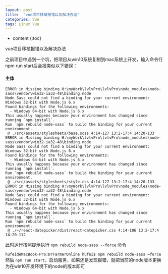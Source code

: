 ```yaml
---
layout: post
title:  "vue项目移植报错以及解决办法"
categories: Vue
tags: Linux Vue
---
```


* content
{:toc}

vue项目移植报错以及解决办法

之前项目中遇到一个坑，把项目从win10系统复制到mac系统上开发，输入命令行 npm run start后会报类似以下错误： 				





#### 主体

```shell
ERROR in Missing binding H:\myWork\lvlvPro\lvlvPro\node_modules\node-sass\vendor\win32-ia32-48\binding.node
Node Sass could not find a binding for your current environment: Windows 32-bit with Node.js 6.x
Found bindings for the following environments:
  - Windows 64-bit with Node.js 6.x
This usually happens because your environment has changed since running `npm install`.
Run `npm rebuild node-sass` to build the binding for your current environment.
 @ ./src/assets/stylesheets/base.scss 4:14-127 13:2-17:4 14:20-133
ERROR in Missing binding H:\myWork\lvlvPro\lvlvPro\node_modules\node-sass\vendor\win32-ia32-48\binding.node
Node Sass could not find a binding for your current environment: Windows 32-bit with Node.js 6.x
Found bindings for the following environments:
  - Windows 64-bit with Node.js 6.x
This usually happens because your environment has changed since running `npm install`.
Run `npm rebuild node-sass` to build the binding for your current environment.
 @ ./src/assets/stylesheets/style.css 4:14-127 13:2-17:4 14:20-133
ERROR in Missing binding H:\myWork\lvlvPro\lvlvPro\node_modules\node-sass\vendor\win32-ia32-48\binding.node
Node Sass could not find a binding for your current environment: Windows 32-bit with Node.js 6.x
Found bindings for the following environments:
  - Windows 64-bit with Node.js 6.x
This usually happens because your environment has changed since running `npm install`.
Run `npm rebuild node-sass` to build the binding for your current environment.
 @ ./~/react-datepicker/dist/react-datepicker.css 4:14-106 13:2-17:4 14:20-112
```

此时运行按照提示执行 `npm rebuild node-sass --force` 命令   
 		
`hufeideMacBook-Pro:DrFarmerOnline hufei$ npm rebuild node-sass —force`				
然后 `npm run start`，启动服务，如果还是发现报错，就把当前的node版本更换为在win10开发环境下的node的版本即可


